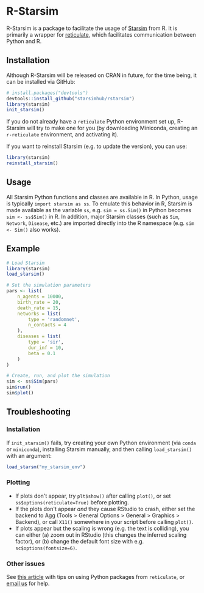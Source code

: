# R-Starsim

R-Starsim is a package to facilitate the usage of [Starsim](https://starsim.org) from R. It is primarily a wrapper for [reticulate](https://rstudio.github.io/reticulate/index.html), which facilitates communication between Python and R.


## Installation

Although R-Starsim will be released on CRAN in future, for the time being, it can be installed via GitHub:

```R
# install.packages("devtools")
devtools::install_github("starsimhub/rstarsim")
library(starsim)
init_starsim()
```

If you do not already have a `reticulate` Python environment set up, R-Starsim will try to make one for you (by downloading Miniconda, creating an `r-reticulate` environment, and activating it).

If you want to reinstall Starsim (e.g. to update the version), you can use:
```R
library(starsim)
reinstall_starsim()
```


## Usage

All Starsim Python functions and classes are available in R. In Python, usage is typically `import starsim as ss`. To emulate this behavior in R, Starsim is made available as the variable `ss`, e.g. `sim = ss.Sim()` in Python becomes `sim <- ss$Sim()` in R. In addition, major Starsim classes (such as `Sim`, `Network`, `Disease`, etc.) are imported directly into the R namespace (e.g. `sim <- Sim()` also works).


## Example

```R
# Load Starsim
library(starsim)
load_starsim()

# Set the simulation parameters
pars <- list(
    n_agents = 10000,
    birth_rate = 20,
    death_rate = 15,
    networks = list(
        type = 'randomnet',
        n_contacts = 4
    ),
    diseases = list(
        type = 'sir',
        dur_inf = 10,
        beta = 0.1
    )
)

# Create, run, and plot the simulation
sim <- ss$Sim(pars)
sim$run()
sim$plot()
```

## Troubleshooting

### Installation

If `init_starsim()` fails, try creating your own Python environment (via `conda` or `miniconda`), installing Starsim manually, and then calling `load_starsim()` with an argument:
```R
load_starsm("my_starsim_env")
```

### Plotting

- If plots don't appear, try `plt$show()` after calling `plot()`, or set `ss$options(reticulate=True)` before plotting.
- If the plots don't appear _and_ they cause RStudio to crash, either set the backend to Agg (Tools > General Options > General > Graphics > Backend), or call `X11()` somewhere in your script before calling `plot()`.
- If plots appear but the scaling is wrong (e.g. the text is colliding), you can either (a) zoom out in RStudio (this changes the inferred scaling factor), or (b) change the default font size with e.g. `sc$options(fontsize=6)`.

### Other issues

See [this article](https://vegawidget.github.io/altair/articles/field-guide-python.html) with tips on using Python packages from `reticulate`, or [email us](mailto:info@starsim.org) for help.